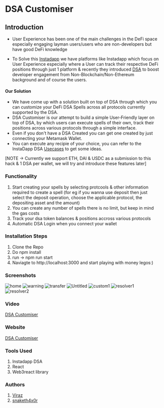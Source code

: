 # DSA Customiser

## Introduction

- User Experience has been one of the main challenges in the DeFi space especially engaging layman users/users who are non-developers but have good DeFi knowledge

- To Solve this [Instadapp](https://instadapp.io/) we have platforms like Instadapp which focus on User Experience especially where a User can track their respective DeFi positions through just 1 platform & recently they introduced [DSA](https://blog.instadapp.io/defi-smart-accounts/) to boost developer engagement from Non-Blockchain/Non-Ethereum background and of course the users.


#### Our Solution

- We have come up with a solution built on top of DSA through which you can customize your DeFi DSA Spells across all protocols currently supported by the DSA.
- DSA Customiser is our attempt to build a simple User-Friendly layer on top of DSA, by which users can execute spells of their own, track their positions across various protocols through a simple interface.
- Even if you don't have a DSA Created you can get one created by just connecting your Metamask Wallet.
- You can execute any recipie of your choice, you can refer to the InstaDapp DSA [Usecases](https://docs.instadapp.io/usecases/) to get some ideas. 

[NOTE -> Currently we support ETH, DAI & USDC as a submission to this hack & 1 DSA per wallet, we will try and introduce these features later]

### Functionality

1. Start creating your spells by selecting protcools & other information required to create a spell (for eg if you wanna use deposit then just select the deposit operation, choose the applicable protocol, the depositing asset and the amount)
2. You can create any number of spells there is no limit, but keep in mind the gas costs
3. Track your dsa token balances & positions accross various protocols
4. Automatic DSA Login when you connect your wallet

### Installation Steps
1. Clone the Repo
2. Do npm install
3. run -> npm run start
4. Naviagte to http://localhost:3000 and start playing with money legos:)


### Screenshots
![home](https://user-images.githubusercontent.com/26670962/85949151-b1494200-b972-11ea-8fa7-42bf04b6712e.png)
![warning](https://user-images.githubusercontent.com/26670962/85949155-bd350400-b972-11ea-8d12-4dc672b9fda2.png)
![transfer](https://user-images.githubusercontent.com/26670962/85949162-c8882f80-b972-11ea-9fc1-c49b2a426051.png)
![Untitled](https://user-images.githubusercontent.com/26670962/85952675-85d15200-b988-11ea-8952-34265e878e29.png)
![custom1](https://user-images.githubusercontent.com/26670962/85949166-d2aa2e00-b972-11ea-8fea-affde740fef4.png)
![resolver1](https://user-images.githubusercontent.com/26670962/85949167-d76ee200-b972-11ea-9d38-38830391bb16.png)
![resolver2](https://user-images.githubusercontent.com/26670962/85949170-db9aff80-b972-11ea-8e12-d885813671aa.png)


### Video
[DSA Customiser](https://www.youtube.com/watch?v=FR1O2mQnB0A)

### Website
[DSA Customiser](https://dsa-customiser.herokuapp.com/)

### Tools Used

1. Instadapp DSA
7. React
8. Web3react library

### Authors

1. [Viraz](https://twitter.com/Viraz04)
2. [snaketh4x0r](https://twitter.com/snaketh4x0r?s=09)
